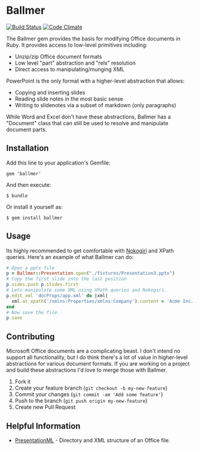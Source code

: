 # Ballmer

[![Build Status](https://travis-ci.org/polleverywhere/ballmer.png?branch=master)](https://travis-ci.org/polleverywhere/ballmer) [![Code Climate](https://codeclimate.com/repos/52ce169f6956805d89000475/badges/e90c7084bdc02bda6000/gpa.png)](https://codeclimate.com/repos/52ce169f6956805d89000475/feed)

The Ballmer gem provides the basis for modifying Office documents in Ruby. It provides access to low-level primitives including:

* Unzip/zip Office document formats
* Low level "part" abstraction and "rels" resolution
* Direct access to manipulating/munging XML

PowerPoint is the only format with a higher-level abstraction that allows:

* Copying and inserting slides
* Reading slide notes in the most basic sense
* Writing to slidenotes via a subset of markdown (only paragraphs)

While Word and Excel don't have these abstractions, Ballmer has a "Document" class that can still be used to resolve and manipulate document parts.

## Installation

Add this line to your application's Gemfile:

    gem 'ballmer'

And then execute:

    $ bundle

Or install it yourself as:

    $ gem install ballmer

## Usage

Its highly recommended to get comfortable with [Nokogiri](http://nokogiri.org) and XPath queries. Here's an example of what Ballmer can do:

```ruby
# Open a pptx file
p = Ballmer::Presentation.open("./fixtures/Presentation3.pptx")
# Copy the first slide into the last position
p.sides.push p.slides.first
# Lets manipulate some XML using XPath queries and Nokogiri.
p.edit_xml 'docProps/app.xml' do |xml|
  xml.at_xpath('/xmlns:Properties/xmlns:Company').content = 'Acme Inc.'
end
# Now save the file.
p.save
```

## Contributing

Microsoft Office documents are a complicating beast. I don't intend no support all functionality, but I do think there's a lot of value in higher-level abstractions for various document formats. If you are working on a project and build these abstractions I'd love to merge those with Ballmer.

1. Fork it
2. Create your feature branch (`git checkout -b my-new-feature`)
3. Commit your changes (`git commit -am 'Add some feature'`)
4. Push to the branch (`git push origin my-new-feature`)
5. Create new Pull Request

## Helpful Information

* [PresentationML](http://msdn.microsoft.com/en-us/library/office/gg278335.aspx) - Directory and XML structure of an Office file.
